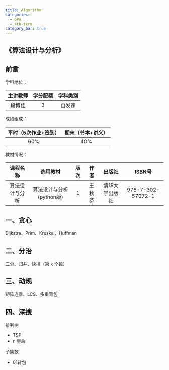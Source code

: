 ```yaml
---
title: Algorithm
categories:
  - GPA
  - 4th-term
category_bar: true
---
```


## 《算法设计与分析》

## 前言

学科地位：

| 主讲教师 | 学分配额 | 学科类别 |
| :------: | :------: | :------: |
|  段博佳  |    3     |  自发课  |

成绩组成：

| 平时（5次作业+签到） | 期末（书本+讲义） |
| :------------------: | :---------------: |
|         60%          |        40%        |

教材情况：

|    课程名称    |         选用教材         | 版次 |  作者  |     出版社     |      ISBN号       |
| :------------: | :----------------------: | :--: | :----: | :------------: | :---------------: |
| 算法设计与分析 | 算法设计与分析(python版) |  1   | 王秋芬 | 清华大学出版社 | 978-7-302-57072-1 |

## 一、贪心

Dijkstra、Prim、Kruskal、Huffman

## 二、分治

二分、归并、快排（第 k 个数）

## 三、动规

矩阵连乘、LCS、多重背包

## 四、深搜

排列树

- TSP
- n 皇后

子集数

- 01背包
